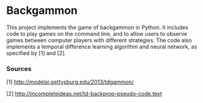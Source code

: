 # Backgammon

This project implements the game of backgammon in Python. It includes code to play games on the command line, and to allow users to observe games between computer players with different strategies. The code also implements a temporal difference learning algorithm and neural network, as specified by [1] and [2]. 

### Sources
[1] http://modelai.gettysburg.edu/2013/tdgammon/

[2] http://incompleteideas.net/td-backprop-pseudo-code.text

